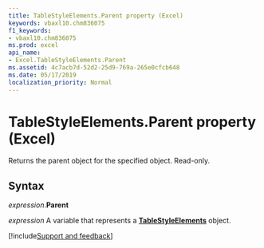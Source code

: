 ```yaml
---
title: TableStyleElements.Parent property (Excel)
keywords: vbaxl10.chm836075
f1_keywords:
- vbaxl10.chm836075
ms.prod: excel
api_name:
- Excel.TableStyleElements.Parent
ms.assetid: 4c7acb7d-52d2-25d9-769a-265e0cfcb648
ms.date: 05/17/2019
localization_priority: Normal
---
```



# TableStyleElements.Parent property (Excel)

Returns the parent object for the specified object. Read-only.


## Syntax

_expression_.**Parent**

_expression_ A variable that represents a **[TableStyleElements](Excel.TableStyleElements.md)** object.




[!include[Support and feedback](~/includes/feedback-boilerplate.md)]